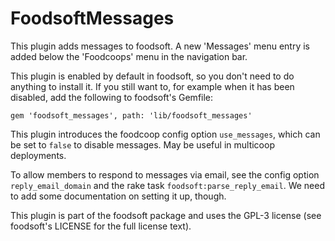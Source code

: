 FoodsoftMessages
================

This plugin adds messages to foodsoft. A new 'Messages' menu entry is added below the 'Foodcoops' menu in the navigation bar.

This plugin is enabled by default in foodsoft, so you don't need to do anything
to install it. If you still want to, for example when it has been disabled,
add the following to foodsoft's Gemfile:

```Gemfile
gem 'foodsoft_messages', path: 'lib/foodsoft_messages'
```

This plugin introduces the foodcoop config option `use_messages`, which can be
set to `false` to disable messages. May be useful in multicoop deployments.

To allow members to respond to messages via email, see the config option
`reply_email_domain` and the rake task `foodsoft:parse_reply_email`. We need to
add some documentation on setting it up, though.

This plugin is part of the foodsoft package and uses the GPL-3 license (see
foodsoft's LICENSE for the full license text).
